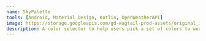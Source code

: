 ```yaml
---
name: SkyPalette
tools: [Android, Material Design, Kotlin, OpenWeatherAPI]
image: https://storage.googleapis.com/gd-wagtail-prod-assets/original_images/material_design_awards_inline_002.jpg
description: A color selector to help users pick a set of colors to wear based on the weather of the week.
---
```


